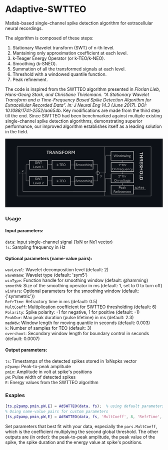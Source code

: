 # Adaptive-SWTTEO
Matlab-based single-channel spike detection algorithm for extracellular neural recordings. 

The algorithm is composed of these steps: 
1. Stationary Wavelet transform (SWT) of n-th level. 
2. Mantaining only approximation coefficient at each level.
3. k-Teager Energy Operator (or k-TEO/k-NEO).  
4. Smoothing (k-SNEO).
5. Summation of all the transformed signals at each level.
6. Threshold with a windowed quantile function.
7. Peak refinement.
   
The code is inspired from the SWTTEO algorithm presented in _Florian Lieb, Hans-Georg Stark, and Christiane Thielemann. “A Stationary Wavelet Transform and a Time-Frequency Based Spike Detection Algorithm for Extracellular Recorded Data”. In: J Neural Eng 14.3 (June 2017). DOI: 10.1088/1741-2552/aa654b_. Key modifications are made from the third step till the end. Since SWTTEO had been benchmarked against multiple existing single-channel spike detection algorithms, demonstrating superior performance, our improved algorithm establishes itself as a leading solution in the field.

<img src="./images/AdSWTTEO_schema1.png" alt="AdSWTTEO_schema1" width="900" />

### Usage
#### Input parameters:
`data`: Input single-channel signal (1xN or Nx1 vector)  
`fs`: Sampling frequency in Hz

#### Optional parameters (name-value pairs):
`wavLevel`: Wavelet decomposition level (default: 2)  
`waveName`: Wavelet type (default: 'sym5')  
`winType`: Function handle for smoothing window (default: @hamming)  
`smoothN`: Size of the smoothing operator in ms (default: 1, set to 0 to turn off)  
`winPars`: Optional parameters for the smoothing window (default: {'symmetric'})  
`RefrTime`: Refractory time in ms (default: 0.5)  
`MultCoeff`: Multiplication coefficient for SWTTEO thresholding (default: 6)  
`Polarity`: Spike polarity: -1 for negative, 1 for positive (default: -1)  
`PeakDur`: Max peak duration (pulse lifetime) in ms (default: 2.3)  
`medWdw`: Window length for moving quantile in seconds (default: 0.003)  
`k`: Number of samples for TEO (default: 3)  
`overshoot`: Secondary window length for boundary control in seconds (default: 0.0007)

#### Output parameters:
`ts`: Timestamps of the detected spikes stored in 1xNspks vector  
`p2pamp`: Peak-to-peak amplitude  
`pmin`: Amplitude in volt at spike's positions  
`pW`: Pulse width of detected spikes  
`E`: Energy values from the SWTTEO algorithm

### Exaples
```matlab
[ts,p2pamp,pmin,pW,E] = AdSWTTEO(data, fs);  % using default parameters    
% Using name-value pairs for custom parameters
[ts,p2pamp,pmin,pW,E] = AdSWTTEO(data, fs, 'MultCoeff', 8, 'RefrTime', 1);
```
Set parameters that best fit with your data, especially the `pars.MultCoeff`, which is the coefficient multiplying the second global threshold. The other outputs are (in order): the peak-to-peak amplitude, the peak value of the spike, the spike duration and the energy value at spike's positions.

